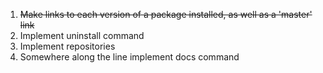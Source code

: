 1. ~~Make links to each version of a package installed, as well as a 'master' link~~
2. Implement uninstall command
3. Implement repositories
4. Somewhere along the line implement docs command
